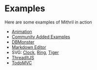 # Examples

Here are some examples of Mithril in action

- [Animation](https://raw.githack.com/MithrilJS/mithril.js/master/examples/animation/mosaic.html)
- [Community Added Examples](https://how-to-mithril.js.org)
- [DBMonster](https://raw.githack.com/MithrilJS/mithril.js/master/examples/dbmonster/mithril/index.html)
- [Markdown Editor](https://raw.githack.com/MithrilJS/mithril.js/master/examples/editor/index.html)
- SVG: [Clock](https://raw.githack.com/MithrilJS/mithril.js/master/examples/svg/clock.html), [Ring](https://raw.githack.com/MithrilJS/mithril.js/master/examples/svg/ring.html), [Tiger](https://raw.githack.com/MithrilJS/mithril.js/master/examples/svg/tiger.html)
- [ThreadItJS](https://raw.githack.com/MithrilJS/mithril.js/master/examples/threaditjs/index.html)
- [TodoMVC](https://raw.githack.com/MithrilJS/mithril.js/master/examples/todomvc/index.html)
